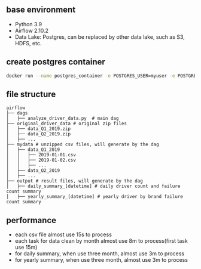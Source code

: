 ## base environment

- Python 3.9
- Airflow 2.10.2
- Data Lake: Postgres, can be replaced by other data lake, such as S3, HDFS, etc.

## create postgres container

```bash
docker run --name postgres_container -e POSTGRES_USER=myuser -e POSTGRES_PASSWORD=mypassword -e POSTGRES_DB=mydatabase -p 5432:5432 -d postgres:latest
```

## file structure

```baash
airflow
├── dags
│   ├── analyze_driver_data.py  # main dag
├── original_driver_data # original zip files
│   ├── data_Q1_2019.zip
│   ├── data_Q2_2019.zip
│   ├── ...
├── mydata # unzipped csv files, will generate by the dag
│   ├── data_Q1_2019
│   │   ├── 2019-01-01.csv
│   │   ├── 2019-01-02.csv
│   │   ├── ...
│   ├── data_Q2_2019
│   ├── ...
├── output # result files, will generate by the dag
│   ├── daily_summary_[datetime] # daily driver count and failure count summary
│   ├── yearly_summary_[datetime] # yearly driver by brand failure count summary
```

## performance

- each csv file almost use 15s to process
- each task for data clean by month almost use 8m to process(first task use 15m)
- for daily summary, when use three month, almost use 3m to process
- for yearly summary, when use three month, almost use 3m to process
